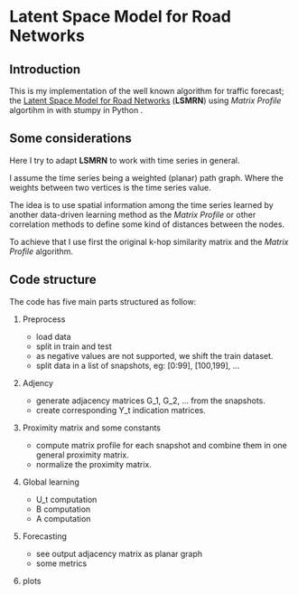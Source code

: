 # Latent Space Model for Road Networks

## Introduction
This is my implementation of the well known algorithm for traffic forecast; the [Latent Space Model for Road Networks](http://www-scf.usc.edu/~dingxiod/Papers/deng-kdd16.pdf) (**LSMRN**) using _Matrix Profile_ algortihm in with stumpy in Python .

## Some considerations
Here I try to adapt **LSMRN** to work with time series in general.

I assume the time series being a weighted (planar) path graph. Where the weights between two vertices is the time series value.

The idea is to use spatial information among the time series learned by another data-driven learning method as the _Matrix Profile_ or other correlation methods to define some kind of distances between the nodes.

To achieve that I use first the original k-hop similarity matrix and the _Matrix Profile_ algorithm.

## Code structure
The code has five main parts structured as follow:

1. Preprocess
   - load data
   - split in train and test
   - as negative values are not supported, we shift the train dataset.
   - split data in a list of snapshots, eg: [0:99], [100,199], ...
   
2. Adjency
   - generate adjacency matrices G_1, G_2, ... from the snapshots.
   - create corresponding Y_t indication matrices. 
   

3. Proximity matrix and some constants
   - compute matrix profile for each snapshot and combine them in one general proximity matrix.
   - normalize the proximity matrix.
  
4. Global learning
   - U_t computation
   - B computation
   - A computation

5. Forecasting
   - see output adjacency matrix as planar graph
   - some metrics

6. plots